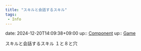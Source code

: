 ```yaml
---
title: "スキルと会話するスキル"
tags:
 - Info
---
```


date: 2024-12-20T14:09:38+09:00
up:: [Component](Bar/Novel/Chaos/Component.md)
up:: [Game](Bar/Novel/Topics/Game.md)

スキルと会話するスキル
１と８と穴